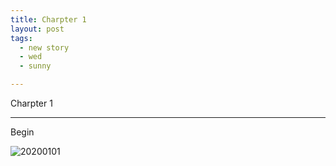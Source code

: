 ```yaml
---
title: Charpter 1
layout: post 
tags:
  - new story
  - wed
  - sunny

---
```


Charpter 1

------

Begin

![20200101](/Users/Emilo/Documents/Blog/media/files/2020/1/1/20200101.jpeg)
